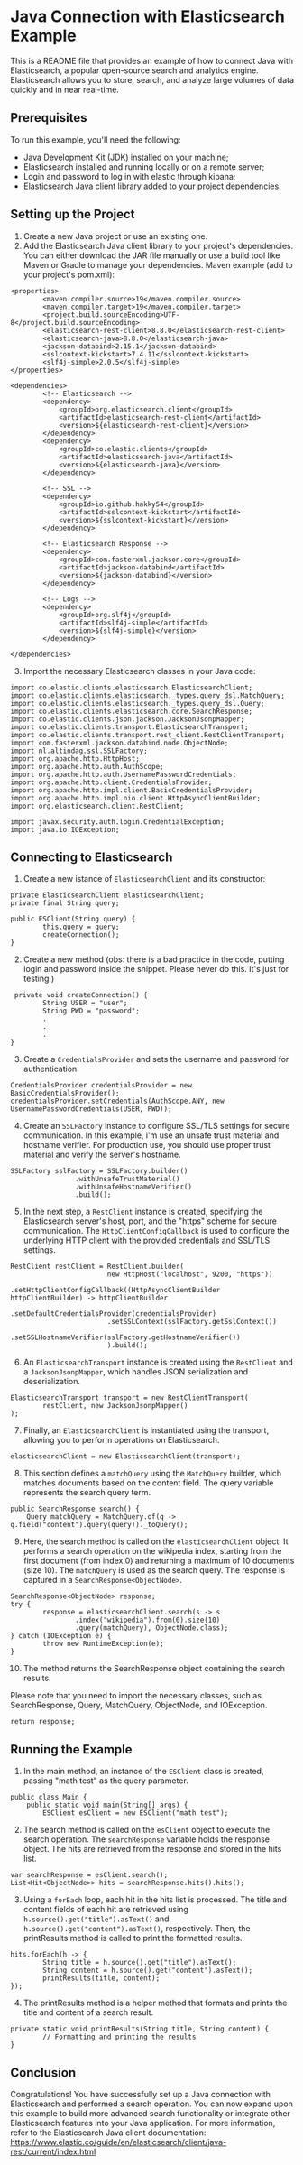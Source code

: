 # Java Connection with Elasticsearch Example

This is a README file that provides an example of how to connect Java with Elasticsearch, a popular open-source search and analytics engine. Elasticsearch allows you to store, search, and analyze large volumes of data quickly and in near real-time.

## Prerequisites

To run this example, you'll need the following:

* Java Development Kit (JDK) installed on your machine;
* Elasticsearch installed and running locally or on a remote server;
* Login and password to log in with elastic through kibana;
* Elasticsearch Java client library added to your project dependencies.

## Setting up the Project

1. Create a new Java project or use an existing one.
2. Add the Elasticsearch Java client library to your project's dependencies. You can either download the JAR file manually or use a build tool like Maven or Gradle to manage your dependencies.
Maven example (add to your project's pom.xml):

```
<properties>
        <maven.compiler.source>19</maven.compiler.source>
        <maven.compiler.target>19</maven.compiler.target>
        <project.build.sourceEncoding>UTF-8</project.build.sourceEncoding>
        <elasticsearch-rest-client>8.8.0</elasticsearch-rest-client>
        <elasticsearch-java>8.8.0</elasticsearch-java>
        <jackson-databind>2.15.1</jackson-databind>
        <sslcontext-kickstart>7.4.11</sslcontext-kickstart>
        <slf4j-simple>2.0.5</slf4j-simple>
</properties>

<dependencies>
        <!-- Elasticsearch -->
        <dependency>
            <groupId>org.elasticsearch.client</groupId>
            <artifactId>elasticsearch-rest-client</artifactId>
            <version>${elasticsearch-rest-client}</version>
        </dependency>
        <dependency>
            <groupId>co.elastic.clients</groupId>
            <artifactId>elasticsearch-java</artifactId>
            <version>${elasticsearch-java}</version>
        </dependency>

        <!-- SSL -->
        <dependency>
            <groupId>io.github.hakky54</groupId>
            <artifactId>sslcontext-kickstart</artifactId>
            <version>${sslcontext-kickstart}</version>
        </dependency>

        <!-- Elasticsearch Response -->
        <dependency>
            <groupId>com.fasterxml.jackson.core</groupId>
            <artifactId>jackson-databind</artifactId>
            <version>${jackson-databind}</version>
        </dependency>

        <!-- Logs -->
        <dependency>
            <groupId>org.slf4j</groupId>
            <artifactId>slf4j-simple</artifactId>
            <version>${slf4j-simple}</version>
        </dependency>

</dependencies>
```
3. Import the necessary Elasticsearch classes in your Java code:

```
import co.elastic.clients.elasticsearch.ElasticsearchClient;
import co.elastic.clients.elasticsearch._types.query_dsl.MatchQuery;
import co.elastic.clients.elasticsearch._types.query_dsl.Query;
import co.elastic.clients.elasticsearch.core.SearchResponse;
import co.elastic.clients.json.jackson.JacksonJsonpMapper;
import co.elastic.clients.transport.ElasticsearchTransport;
import co.elastic.clients.transport.rest_client.RestClientTransport;
import com.fasterxml.jackson.databind.node.ObjectNode;
import nl.altindag.ssl.SSLFactory;
import org.apache.http.HttpHost;
import org.apache.http.auth.AuthScope;
import org.apache.http.auth.UsernamePasswordCredentials;
import org.apache.http.client.CredentialsProvider;
import org.apache.http.impl.client.BasicCredentialsProvider;
import org.apache.http.impl.nio.client.HttpAsyncClientBuilder;
import org.elasticsearch.client.RestClient;

import javax.security.auth.login.CredentialException;
import java.io.IOException;
```

## Connecting to Elasticsearch
1. Create a new istance of `ElasticsearchClient` and its constructor:

```
private ElasticsearchClient elasticsearchClient;
private final String query;

public ESClient(String query) {
        this.query = query;
        createConnection();
}
```
2. Create a new method (obs: there is a bad practice in the code, putting login and password inside the snippet. Please never do this. It's just for testing.)
```
 private void createConnection() {
        String USER = "user";
        String PWD = "password";
        .
        .
        .
}
```

3. Create a `CredentialsProvider` and sets the username and password for authentication.

```
CredentialsProvider credentialsProvider = new BasicCredentialsProvider();
credentialsProvider.setCredentials(AuthScope.ANY, new UsernamePasswordCredentials(USER, PWD));
```

4. Create an `SSLFactory` instance to configure SSL/TLS settings for secure communication. In this example, i'm use an unsafe trust material and hostname verifier. For production use, you should use proper trust material and verify the server's hostname.
```
SSLFactory sslFactory = SSLFactory.builder()
                .withUnsafeTrustMaterial()
                .withUnsafeHostnameVerifier()
                .build();
```
5. In the next step, a `RestClient` instance is created, specifying the Elasticsearch server's host, port, and the "https" scheme for secure communication. The `HttpClientConfigCallback` is used to configure the underlying HTTP client with the provided credentials and SSL/TLS settings.
```
RestClient restClient = RestClient.builder(
                        new HttpHost("localhost", 9200, "https"))
                        .setHttpClientConfigCallback((HttpAsyncClientBuilder httpClientBuilder) -> httpClientBuilder
                        .setDefaultCredentialsProvider(credentialsProvider)
                        .setSSLContext(sslFactory.getSslContext())
                        .setSSLHostnameVerifier(sslFactory.getHostnameVerifier())
                        ).build();
```
6. An `ElasticsearchTransport` instance is created using the `RestClient` and a `JacksonJsonpMapper`, which handles JSON serialization and deserialization.
```
ElasticsearchTransport transport = new RestClientTransport(
        restClient, new JacksonJsonpMapper()
);

```
7. Finally, an `ElasticsearchClient` is instantiated using the transport, allowing you to perform operations on Elasticsearch.
```
elasticsearchClient = new ElasticsearchClient(transport);
```

8. This section defines a `matchQuery` using the `MatchQuery` builder, which matches documents based on the content field. The query variable represents the search query term.
```
public SearchResponse search() {
    Query matchQuery = MatchQuery.of(q -> q.field("content").query(query))._toQuery();

```
9. Here, the search method is called on the `elasticsearchClient` object. It performs a search operation on the wikipedia index, starting from the first document (from index 0) and returning a maximum of 10 documents
(size 10). The `matchQuery` is used as the search query. The response is captured in a `SearchResponse<ObjectNode>`.

```
SearchResponse<ObjectNode> response;
try {
        response = elasticsearchClient.search(s -> s
                .index("wikipedia").from(0).size(10)
                .query(matchQuery), ObjectNode.class);
} catch (IOException e) {
        throw new RuntimeException(e);
}

```
10. The method returns the SearchResponse object containing the search results.

Please note that you need to import the necessary classes, such as SearchResponse, Query, MatchQuery, ObjectNode, and IOException.
```
return response;
```

## Running the Example
1. In the main method, an instance of the `ESClient` class is created, passing "math test" as the query parameter.
        
```
public class Main {
    public static void main(String[] args) {
        ESClient esClient = new ESClient("math test");

```
2. The search method is called on the `esClient` object to execute the search operation. The `searchResponse` variable holds the response object. The hits are retrieved from the response and stored in the hits list.
        
```
var searchResponse = esClient.search();
List<Hit<ObjectNode>> hits = searchResponse.hits().hits();

```
3. Using a `forEach` loop, each hit in the hits list is processed. The title and content fields of each hit are retrieved using `h.source().get("title").asText()` and `h.source().get("content").asText()`, respectively.
Then, the printResults method is called to print the formatted results.

```
hits.forEach(h -> {
        String title = h.source().get("title").asText();
        String content = h.source().get("content").asText();
        printResults(title, content);
});

```
        
4. The printResults method is a helper method that formats and prints the title and content of a search result.
        
```
private static void printResults(String title, String content) {
        // Formatting and printing the results
}

```

## Conclusion
Congratulations! You have successfully set up a Java connection with Elasticsearch and performed a search operation. You can now expand upon this example to build more advanced search functionality or integrate other Elasticsearch features into your Java application. For more information, refer to the Elasticsearch Java client documentation: https://www.elastic.co/guide/en/elasticsearch/client/java-rest/current/index.html
